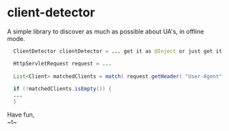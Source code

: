 client-detector
===============

A simple library to discover as much as possible about UA's, in offline mode.

```java
  ClientDetector clientDetector = ... get it as @Inject or just get it from container

  HttpServletRequest request = ...
 
  List<Client> matchedClients = match( request.getHeader( "User-Agent" ) );
 
  if (!matchedClients.isEmpty()) {
  ...
  }
```

Have fun,  
~t~


